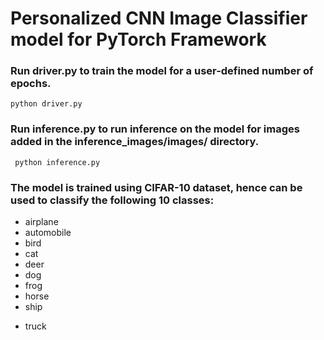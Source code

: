 # Personalized CNN Image Classifier model for PyTorch Framework

### Run driver.py to train the model for a user-defined number of epochs.
```python driver.py```
### Run inference.py to run inference on the model for images added in the inference_images/images/ directory.
``` python inference.py```
### The model is trained using CIFAR-10 dataset, hence can be used to classify the following 10 classes:
- airplane
- automobile
- bird
- cat
- deer
- dog
- frog
- horse
- ship
+ truck
